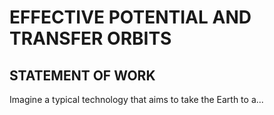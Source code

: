 # EFFECTIVE POTENTIAL AND TRANSFER ORBITS

## STATEMENT OF WORK

Imagine a typical technology that aims to take the Earth to a...